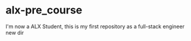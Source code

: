 # alx-pre_course
I'm now a ALX Student, this is my first repository as a full-stack engineer
new dir
